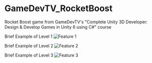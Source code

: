 # GameDevTV_RocketBoost
Rocket Boost game from GameDevTV's "Complete Unity 3D Developer: Design &amp; Develop Games in Unity 6 using C#" course

Brief Example of Level 1
![Feature 1](Gifs/rocket_lvl_1.gif)

Brief Example of Level 2
![Feature 2](Gifs/rocket_lvl_2.gif)

Brief Example of Level 3
![Feature 3](Gifs/rocket_lvl_3.gif)